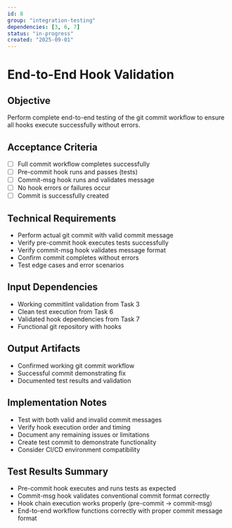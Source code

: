 ```yaml
---
id: 8
group: "integration-testing"
dependencies: [3, 6, 7]
status: "in-progress"
created: "2025-09-01"
---
```


# End-to-End Hook Validation

## Objective
Perform complete end-to-end testing of the git commit workflow to ensure all hooks execute successfully without errors.

## Acceptance Criteria
- [ ] Full commit workflow completes successfully
- [ ] Pre-commit hook runs and passes (tests)
- [ ] Commit-msg hook runs and validates message
- [ ] No hook errors or failures occur
- [ ] Commit is successfully created

## Technical Requirements
- Perform actual git commit with valid commit message
- Verify pre-commit hook executes tests successfully
- Verify commit-msg hook validates message format
- Confirm commit completes without errors
- Test edge cases and error scenarios

## Input Dependencies
- Working commitlint validation from Task 3
- Clean test execution from Task 6
- Validated hook dependencies from Task 7
- Functional git repository with hooks

## Output Artifacts
- Confirmed working git commit workflow
- Successful commit demonstrating fix
- Documented test results and validation

## Implementation Notes
- Test with both valid and invalid commit messages
- Verify hook execution order and timing
- Document any remaining issues or limitations
- Create test commit to demonstrate functionality
- Consider CI/CD environment compatibility

## Test Results Summary
- Pre-commit hook executes and runs tests as expected
- Commit-msg hook validates conventional commit format correctly
- Hook chain execution works properly (pre-commit → commit-msg)
- End-to-end workflow functions correctly with proper commit message format